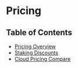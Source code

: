 # Pricing

<h2>Table of Contents</h2>

- [Pricing Overview](./pricing.md)
- [Staking Discounts](./staking_discount_levels.md)
- [Cloud Pricing Compare](./cloud_pricing_compare.md)